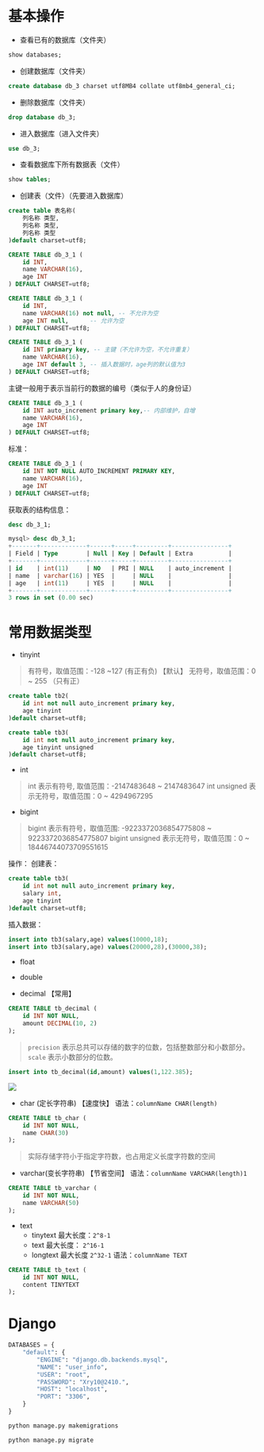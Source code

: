 # 基本操作
- 查看已有的数据库（文件夹）
```sql
show databases;
```
- 创建数据库（文件夹）
```sql
create database db_3 charset utf8MB4 collate utf8mb4_general_ci;
```
- 删除数据库（文件夹）
```sql
drop database db_3;
```
- 进入数据库（进入文件夹）
```sql
use db_3;
```
- 查看数据库下所有数据表（文件）
```sql
show tables;
```
- 创建表（文件）（先要进入数据库）
```sql
create table 表名称(
	列名称 类型,
	列名称 类型,
	列名称 类型
)default charset=utf8;
```
```sql
CREATE TABLE db_3_1 (
    id INT,
    name VARCHAR(16),
    age INT
) DEFAULT CHARSET=utf8;
```
```sql
CREATE TABLE db_3_1 (
    id INT,
    name VARCHAR(16) not null, -- 不允许为空
    age INT null,      -- 允许为空
) DEFAULT CHARSET=utf8;
```
```sql
CREATE TABLE db_3_1 (
    id INT primary key, -- 主键（不允许为空，不允许重复）
    name VARCHAR(16),
    age INT default 3, -- 插入数据时，age列的默认值为3
) DEFAULT CHARSET=utf8;
```
主键一般用于表示当前行的数据的编号（类似于人的身份证）
```sql
CREATE TABLE db_3_1 (
    id INT auto_increment primary key,-- 内部维护，自增
    name VARCHAR(16),
    age INT
) DEFAULT CHARSET=utf8;
```
标准：
```sql
CREATE TABLE db_3_1 (
    id INT NOT NULL AUTO_INCREMENT PRIMARY KEY,
    name VARCHAR(16),
    age INT
) DEFAULT CHARSET=utf8;
```
获取表的结构信息：
```sql
desc db_3_1;
```
```sql
mysql> desc db_3_1;
+-------+-------------+------+-----+---------+----------------+
| Field | Type        | Null | Key | Default | Extra          |
+-------+-------------+------+-----+---------+----------------+
| id    | int(11)     | NO   | PRI | NULL    | auto_increment |
| name  | varchar(16) | YES  |     | NULL    |                |
| age   | int(11)     | YES  |     | NULL    |                |
+-------+-------------+------+-----+---------+----------------+
3 rows in set (0.00 sec)
```

# 常用数据类型
- tinyint
> 有符号，取值范围：-128 ~127 (有正有负) 【默认】
> 无符号，取值范围：0 ~ 255 （只有正）

```sql
create table tb2(
	id int not null auto_increment primary key,
	age tinyint
)default charset=utf8;
```
```sql
create table tb3(
	id int not null auto_increment primary key,
	age tinyint unsigned
)default charset=utf8;
```

- int 
> int 表示有符号, 取值范围：-2147483648 ~ 2147483647
> int unsigned 表示无符号，取值范围：0 ~ 4294967295

- bigint
>  bigint 表示有符号，取值范围:  -9223372036854775808 ~ 9223372036854775807
>  bigint unsigned 表示无符号，取值范围：0 ~ 18446744073709551615

操作：
创建表：
```sql
create table tb3(
	id int not null auto_increment primary key,
	salary int,
	age tinyint
)default charset=utf8;
```
插入数据：
```sql
insert into tb3(salary,age) values(10000,18);
insert into tb3(salary,age) values(20000,28),(30000,38);
```

- float
- double

- decimal 【常用】
```sql
CREATE TABLE tb_decimal (
    id INT NOT NULL,
    amount DECIMAL(10, 2)
);
```
> `precision` 表示总共可以存储的数字的位数，包括整数部分和小数部分。
>  `scale` 表示小数部分的位数。
```sql
insert into tb_decimal(id,amount) values(1,122.385);
```
![](https://img.tucang.cc/api/image/show/6a39713a74cbad7d3562a64919c98d89)

- char (定长字符串) 【速度快】
语法：`columnName CHAR(length)` 
```sql
CREATE TABLE tb_char (
    id INT NOT NULL,
    name CHAR(30)
);
```
> 实际存储字符小于指定字符数，也占用定义长度字符数的空间

- varchar(变长字符串) 【节省空间】
语法：`columnName VARCHAR(length)1` 
```sql
CREATE TABLE tb_varchar (
    id INT NOT NULL,
    name VARCHAR(50)
);
```

- text
	- tinytext  最大长度：`2^8-1`
	- text  最大长度： `2^16-1`
	- longtext 最大长度 `2^32-1` 
语法：`columnName TEXT` 
```sql
CREATE TABLE tb_text (
    id INT NOT NULL,
    content TINYTEXT
);
```

# Django
```python
DATABASES = {
    "default": {
        "ENGINE": "django.db.backends.mysql",
        "NAME": "user_info",
        "USER": "root",
        "PASSWORD": "Xry10@2410.",
        "HOST": "localhost",
        "PORT": "3306",
    }
}
```
```python
python manage.py makemigrations
```
```python
python manage.py migrate
```